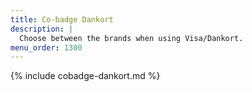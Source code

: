 ```yaml
---
title: Co-badge Dankort
description: |
  Choose between the brands when using Visa/Dankort.
menu_order: 1300
---
```


{% include cobadge-dankort.md %}

